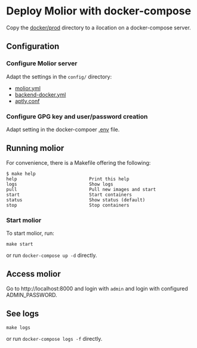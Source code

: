 # Deploy Molior with docker-compose

Copy the [docker/prod](./) directory to a ilocation on a docker-compose server.

## Configuration

### Configure Molior server

Adapt the settings in the `config/` directory:

- [molior.yml](config/molior.yml)
- [backend-docker.yml](config/backend-docker.yml)
- [aptly.conf](config/aptly.conf)


### Configure GPG key and user/password creation

Adapt setting in the docker-compoer [.env](./.env) file.

## Running molior

For convenience, there is a Makefile offering the following:
```
$ make help
help                           Print this help
logs                           Show logs
pull                           Pull new images and start
start                          Start containers
status                         Show status (default)
stop                           Stop containers
```

### Start molior

To start molior, run:
```
make start
```

or run `docker-compose up -d` directly.

## Access molior

Go to http://localhost:8000 and login with `admin` and login with configured ADMIN_PASSWORD.

## See logs

```
make logs
```

or run `docker-compose logs -f` directly.

